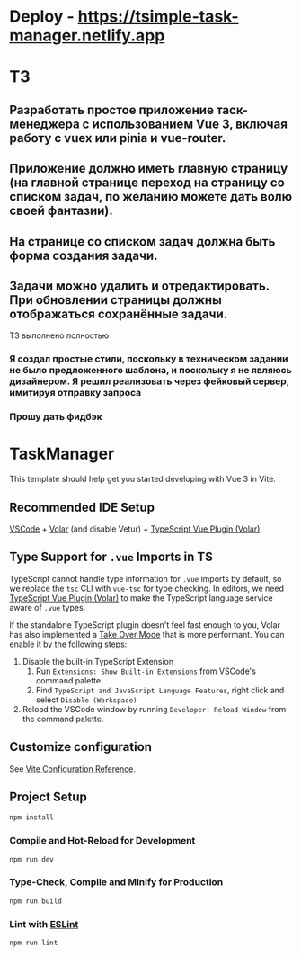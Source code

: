 # Deploy - https://tsimple-task-manager.netlify.app

# ТЗ
## Разработать простое приложение таск-менеджера с использованием Vue 3, включая работу с vuex или pinia и vue-router.

## Приложение должно иметь главную страницу (на главной странице переход на страницу со списком задач, по желанию можете дать волю своей фантазии).
## На странице со списком задач должна быть форма создания задачи.
## Задачи можно удалить и отредактировать. При обновлении страницы должны отображаться сохранённые задачи.

ТЗ выполнено полностью


### Я создал простые стили, поскольку в техническом задании не было предложенного шаблона, и поскольку я не являюсь дизайнером. Я решил реализовать через фейковый сервер, имитируя отправку запроса

### Прошу дать фидбэк

# TaskManager

This template should help get you started developing with Vue 3 in Vite.

## Recommended IDE Setup

[VSCode](https://code.visualstudio.com/) + [Volar](https://marketplace.visualstudio.com/items?itemName=Vue.volar) (and disable Vetur) + [TypeScript Vue Plugin (Volar)](https://marketplace.visualstudio.com/items?itemName=Vue.vscode-typescript-vue-plugin).

## Type Support for `.vue` Imports in TS

TypeScript cannot handle type information for `.vue` imports by default, so we replace the `tsc` CLI with `vue-tsc` for type checking. In editors, we need [TypeScript Vue Plugin (Volar)](https://marketplace.visualstudio.com/items?itemName=Vue.vscode-typescript-vue-plugin) to make the TypeScript language service aware of `.vue` types.

If the standalone TypeScript plugin doesn't feel fast enough to you, Volar has also implemented a [Take Over Mode](https://github.com/johnsoncodehk/volar/discussions/471#discussioncomment-1361669) that is more performant. You can enable it by the following steps:

1. Disable the built-in TypeScript Extension
   1. Run `Extensions: Show Built-in Extensions` from VSCode's command palette
   2. Find `TypeScript and JavaScript Language Features`, right click and select `Disable (Workspace)`
2. Reload the VSCode window by running `Developer: Reload Window` from the command palette.

## Customize configuration

See [Vite Configuration Reference](https://vitejs.dev/config/).

## Project Setup

```sh
npm install
```

### Compile and Hot-Reload for Development

```sh
npm run dev
```

### Type-Check, Compile and Minify for Production

```sh
npm run build
```

### Lint with [ESLint](https://eslint.org/)

```sh
npm run lint
```
